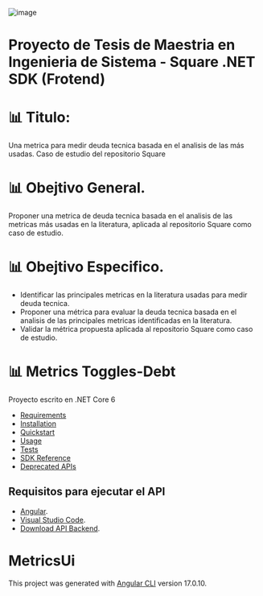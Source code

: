 ![image](https://github.com/DidierDiaz/Metrics-Toggles-Debt/assets/22352012/2067df36-8bd8-4820-a9e9-bd2ebca4c99d)

# Proyecto de Tesis de Maestria en Ingenieria de Sistema - Square .NET SDK (Frotend)

# 📊 Titulo: 
Una metrica para medir deuda tecnica basada en el analisis de las más usadas. Caso de estudio del repositorio Square

# 📊 Obejtivo General. 
Proponer una metrica de deuda tecnica basada en el analisis de las metricas más usadas en la literatura, aplicada al repositorio Square como caso de estudio.

# 📊 Obejtivo Especifico. 
- Identificar las principales metricas en la literatura usadas para medir deuda tecnica.
- Proponer una métrica para evaluar la deuda tecnica basada en el analisis de las principales metricas identificadas en la literatura.
- Validar la métrica propuesta aplicada al repositorio Square como caso de estudio.

# 📊 Metrics Toggles-Debt
Proyecto escrito en .NET Core 6
* [Requirements](#requirements)
* [Installation](#installation)
* [Quickstart](#quickstart)
* [Usage](#usage)
* [Tests](#tests)
* [SDK Reference](#sdk-reference)
* [Deprecated APIs](#deprecated-apis)

## Requisitos para ejecutar el API
- [Angular](https://angular.io/).
- [Visual Studio Code](https://visualstudio.microsoft.com/es/vs/).
- [Download API Backend](https://github.com/DidierDiaz/Metrics-Toggles-Debt).

# MetricsUi

This project was generated with [Angular CLI](https://github.com/angular/angular-cli) version 17.0.10.

